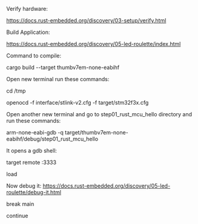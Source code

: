 Verify hardware:

https://docs.rust-embedded.org/discovery/03-setup/verify.html


Build Application:

https://docs.rust-embedded.org/discovery/05-led-roulette/index.html


Command to compile:

cargo build --target thumbv7em-none-eabihf

Open new terminal run these commands:

cd /tmp

openocd -f interface/stlink-v2.cfg -f target/stm32f3x.cfg

Open another new terminal and go to step01_rust_mcu_hello directory and run these commands:

arm-none-eabi-gdb -q target/thumbv7em-none-eabihf/debug/step01_rust_mcu_hello

It opens a gdb shell:

target remote :3333

load

Now debug it: https://docs.rust-embedded.org/discovery/05-led-roulette/debug-it.html

break main

continue




